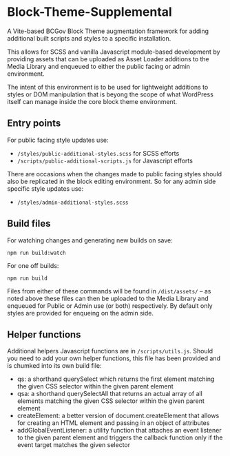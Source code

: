 # Block-Theme-Supplemental

A Vite-based BCGov Block Theme augmentation framework for adding additional built scripts and styles to a specific installation.

This allows for SCSS and vanilla Javascript module-based development by providing assets that can be uploaded as Asset Loader additions to the Media Library and enqueued to either the public facing or admin environment. 

The intent of this environment is to be used for lightweight additions to styles or DOM manipulation that is beyong the scope of what WordPress itself can manage inside the core block theme environment.

## Entry points

For public facing style updates use:
- `/styles/public-additional-styles.scss` for SCSS efforts
- `/scripts/public-additional-scripts.js` for Javascript efforts

There are occasions when the changes made to public facing styles should also be replicated in the block editing environment. So for any admin side specific style updates use:
- `/styles/admin-additional-styles.scss`

## Build files

For watching changes and generating new builds on save:
```
npm run build:watch
```

For one off builds:
```
npm run build
```

Files from either of these commands will be found in `/dist/assets/` – as noted above these files can then be uploaded to the Media Library and enqueued for Public or Admin use (or both) respectively. By default only styles are provided for enqueing on the admin side.

## Helper functions

Additional helpers Javascript functions are in `/scripts/utils.js`. Should you need to add your own helper functions, this file has been provided and is chumked into its own build file:
- qs: a shorthand querySelect which returns the first element matching the given CSS selector within the given parent element
- qsa: a shorthand querySelectAll that returns an actual array of all elements matching the given CSS selector within the given parent element
- createElement: a better version of document.createElement that allows for creating an HTML element and passing in an object of attributes
- addGlobalEventListener: a utility function that attaches an event listener to the given parent element and triggers the callback function only if the event target matches the given selector 